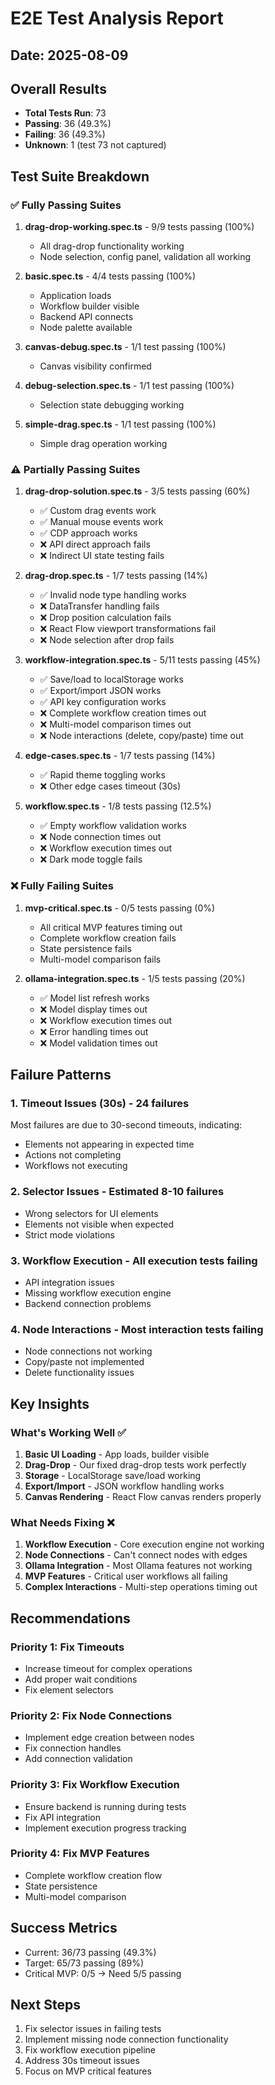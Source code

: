 # E2E Test Analysis Report
## Date: 2025-08-09

## Overall Results
- **Total Tests Run**: 73
- **Passing**: 36 (49.3%)
- **Failing**: 36 (49.3%)
- **Unknown**: 1 (test 73 not captured)

## Test Suite Breakdown

### ✅ Fully Passing Suites
1. **drag-drop-working.spec.ts** - 9/9 tests passing (100%)
   - All drag-drop functionality working
   - Node selection, config panel, validation all working

2. **basic.spec.ts** - 4/4 tests passing (100%)
   - Application loads
   - Workflow builder visible
   - Backend API connects
   - Node palette available

3. **canvas-debug.spec.ts** - 1/1 test passing (100%)
   - Canvas visibility confirmed

4. **debug-selection.spec.ts** - 1/1 test passing (100%)
   - Selection state debugging working

5. **simple-drag.spec.ts** - 1/1 test passing (100%)
   - Simple drag operation working

### ⚠️ Partially Passing Suites
1. **drag-drop-solution.spec.ts** - 3/5 tests passing (60%)
   - ✅ Custom drag events work
   - ✅ Manual mouse events work  
   - ✅ CDP approach works
   - ❌ API direct approach fails
   - ❌ Indirect UI state testing fails

2. **drag-drop.spec.ts** - 1/7 tests passing (14%)
   - ✅ Invalid node type handling works
   - ❌ DataTransfer handling fails
   - ❌ Drop position calculation fails
   - ❌ React Flow viewport transformations fail
   - ❌ Node selection after drop fails

3. **workflow-integration.spec.ts** - 5/11 tests passing (45%)
   - ✅ Save/load to localStorage works
   - ✅ Export/import JSON works
   - ✅ API key configuration works
   - ❌ Complete workflow creation times out
   - ❌ Multi-model comparison times out
   - ❌ Node interactions (delete, copy/paste) time out

4. **edge-cases.spec.ts** - 1/7 tests passing (14%)
   - ✅ Rapid theme toggling works
   - ❌ Other edge cases timeout (30s)

5. **workflow.spec.ts** - 1/8 tests passing (12.5%)
   - ✅ Empty workflow validation works
   - ❌ Node connection times out
   - ❌ Workflow execution times out
   - ❌ Dark mode toggle fails

### ❌ Fully Failing Suites
1. **mvp-critical.spec.ts** - 0/5 tests passing (0%)
   - All critical MVP features timing out
   - Complete workflow creation fails
   - State persistence fails
   - Multi-model comparison fails

2. **ollama-integration.spec.ts** - 1/5 tests passing (20%)
   - ✅ Model list refresh works
   - ❌ Model display times out
   - ❌ Workflow execution times out
   - ❌ Error handling times out
   - ❌ Model validation times out

## Failure Patterns

### 1. **Timeout Issues (30s)** - 24 failures
Most failures are due to 30-second timeouts, indicating:
- Elements not appearing in expected time
- Actions not completing
- Workflows not executing

### 2. **Selector Issues** - Estimated 8-10 failures
- Wrong selectors for UI elements
- Elements not visible when expected
- Strict mode violations

### 3. **Workflow Execution** - All execution tests failing
- API integration issues
- Missing workflow execution engine
- Backend connection problems

### 4. **Node Interactions** - Most interaction tests failing  
- Node connections not working
- Copy/paste not implemented
- Delete functionality issues

## Key Insights

### What's Working Well ✅
1. **Basic UI Loading** - App loads, builder visible
2. **Drag-Drop** - Our fixed drag-drop tests work perfectly
3. **Storage** - LocalStorage save/load working
4. **Export/Import** - JSON workflow handling works
5. **Canvas Rendering** - React Flow canvas renders properly

### What Needs Fixing ❌
1. **Workflow Execution** - Core execution engine not working
2. **Node Connections** - Can't connect nodes with edges
3. **Ollama Integration** - Most Ollama features not working
4. **MVP Features** - Critical user workflows all failing
5. **Complex Interactions** - Multi-step operations timing out

## Recommendations

### Priority 1: Fix Timeouts
- Increase timeout for complex operations
- Add proper wait conditions
- Fix element selectors

### Priority 2: Fix Node Connections
- Implement edge creation between nodes
- Fix connection handles
- Add connection validation

### Priority 3: Fix Workflow Execution
- Ensure backend is running during tests
- Fix API integration
- Implement execution progress tracking

### Priority 4: Fix MVP Features
- Complete workflow creation flow
- State persistence
- Multi-model comparison

## Success Metrics
- Current: 36/73 passing (49.3%)
- Target: 65/73 passing (89%)
- Critical MVP: 0/5 → Need 5/5 passing

## Next Steps
1. Fix selector issues in failing tests
2. Implement missing node connection functionality
3. Fix workflow execution pipeline
4. Address 30s timeout issues
5. Focus on MVP critical features